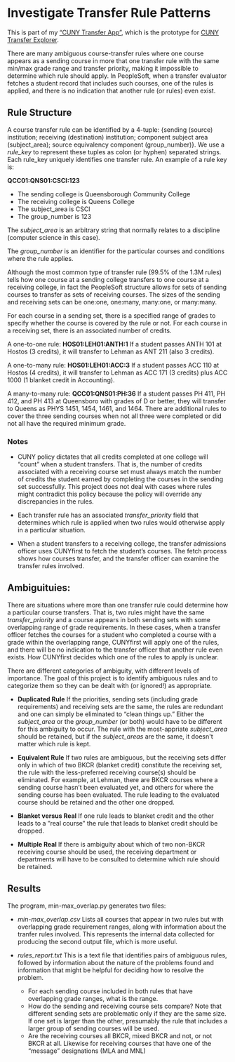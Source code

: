 # Investigate Transfer Rule Patterns
This is part of my [“CUNY Transfer App”](https://transfer-app.qc.cuny.edu), which is the prototype
for [CUNY Transfer Explorer](https://explorer.lehman.edu).

There are many ambiguous course-transfer rules where one course appears as a sending course in more
that one transfer rule with the same min/max grade range and transfer priority, making it impossible
to determine which rule should apply. In PeopleSoft, when a transfer evaluator fetches a student
record that includes such courses, one of the rules is applied, and there is no indication that
another rule (or rules) even exist.

## Rule Structure
A course transfer rule can be identified by a 4-tuple: {sending (source) institution; receiving
(destination) institution; component subject area (subject\_area); source equivalency component
(group\_number)}. We use a _rule\_key_ to represent these tuples as colon (or hyphen) separated
strings. Each rule_key uniquely identifies one transfer rule. An example of a rule key is:

**QCC01:QNS01:CSCI:123**
  - The sending college is Queensborough Community College
  - The receiving college is Queens College
  - The subject\_area is CSCI
  - The group\_number is 123

The _subject\_area_ is an arbitrary string that normally relates to a discipline (computer
  science in this case).

The _group\_number_ is an identifier for the particular courses and conditions where the rule
applies.

Although the most common type of transfer rule (99.5% of the 1.3M rules) tells how one course at a
sending college transfers to one course at a receiving college, in fact the PeopleSoft structure
allows for sets of sending courses to transfer as sets of receiving courses. The sizes of the
sending and receiving sets can be one:one, one:many, many:one, or many:many.

For each course in a sending set, there is a specified range of grades to specify whether the course
is covered by the rule or not. For each course in a receiving set, there is an associated number of
credits.

A one-to-one rule:
**HOS01:LEH01:ANTH:1**
If a student passes ANTH 101 at Hostos (3 credits), it will transfer to Lehman as ANT 211 (also 3
credits).

A one-to-many rule:
**HOS01:LEH01:ACC:3**
If a student passes ACC 110 at Hostos (4 credits), it will transfer to Lehman as ACC 171 (3 credits)
plus ACC 1000 (1 blanket credit in Accounting).

A many-to-many rule:
**QCC01:QNS01:PH:36**
If a student passes PH 411, PH 412, and PH 413 at Queensboro with grades of D or better, they will
transfer to Queens as PHYS 1451, 1454, 1461, and 1464. There are additional rules to cover the three
sending courses when not all three were completed or did not all have the required minimum grade.

### Notes
  - CUNY policy dictates that all credits completed at one college will “count” when a student
    transfers. That is, the number of credits associated with a receiving course set must always
    match the number of credits the student earned by completing the courses in the sending set
    successfully. This project does not deal with cases where rules might contradict this policy
    because the policy will override any discrepancies in the rules.

  - Each transfer rule has an associated _transfer\_priority_ field that determines which rule is
    applied when two rules would otherwise apply in a particular situation.

  - When a student transfers to a receiving college, the transfer admissions officer uses CUNYfirst
    to fetch the student’s courses. The fetch process shows how courses transfer, and the transfer
    officer can examine the transfer rules involved.

## Ambiguituies:

There are situations where more than one transfer rule could determine how a particular course
transfers. That is, two rules might have the same _transfer\_priority_ and a course appears in
both sending sets with some overlapping range of grade requirements. In these cases, when a transfer
officer fetches the courses for a student who completed a course with a grade within the overlapping
range, CUNYfirst will apply one of the rules, and there will be no indication to the transfer
officer that another rule even exists. How CUNYfirst decides which one of the rules to apply is
unclear.

There are different categories of ambiguity, with different levels of importance. The goal of this
project is to identify ambiguous rules and to categorize them so they can be dealt with (or
ignored!) as appropriate.

  - **Duplicated Rule** If the priorities, sending sets (including grade requirements) and receiving
    sets are the same, the rules are redundant and one can simply be eliminated to “clean things
    up.” Either the _subject\_area_ or the _group\_number_ (or both) would have to be different for
    this ambiguity to occur. The rule with the most-appriate _subject\_area_ should be retained, but
    if the _subject\_areas_ are the same, it doesn't matter which rule is kept.

  - **Equivalent Rule** If two rules are ambiguous, but the receiving sets differ only in which of
    two BKCR (blanket credit) constitute the receiving set, the rule with the less-preferred
    receiving course(s) should be eliminated. For example, at Lehman, there are BKCR courses where a
    sending course hasn’t been evaluated yet, and others for where the sending course has been
    evaluated. The rule leading to the evaluated course should be retained and the other one
    dropped.

  - **Blanket versus Real** If one rule leads to blanket credit and the other leads to a ”real
    course” the rule that leads to blanket credit should be dropped.

  - **Multiple Real** If there is ambiguity about which of two non-BKCR receiving course should be
    used, the receiving department or departments will have to be consulted to determine which
    rule should be retained.

## Results

The program, min-max_overlap.py generates two files:

  - _min-max\_overlap.csv_ Lists all courses that appear in two rules but with overlapping grade
    requirement ranges, along with information about the tranfer rules involved. This represents
    the internal data collected for producing the second output file, which is more useful.

  - _rules\_report.txt_ This is a text file that identifies pairs of ambiguous rules, followed by
    information about the nature of the problems found and information that might be helpful for
    deciding how to resolve the problem.
      - For each sending course included in both rules that have overlapping grade ranges, what is
      the range.
      - How do the sending and receiving course sets compare? Note that different sending sets are
      problematic only if they are the same size. If one set is larger than the other, presumably
      the rule that includes a larger group of sending courses will be used.
      - Are the receiving courses all BKCR, mixed BKCR and not, or not BKCR at all. Likewise for
      receiving courses that have one of the “message” designations (MLA and MNL)
